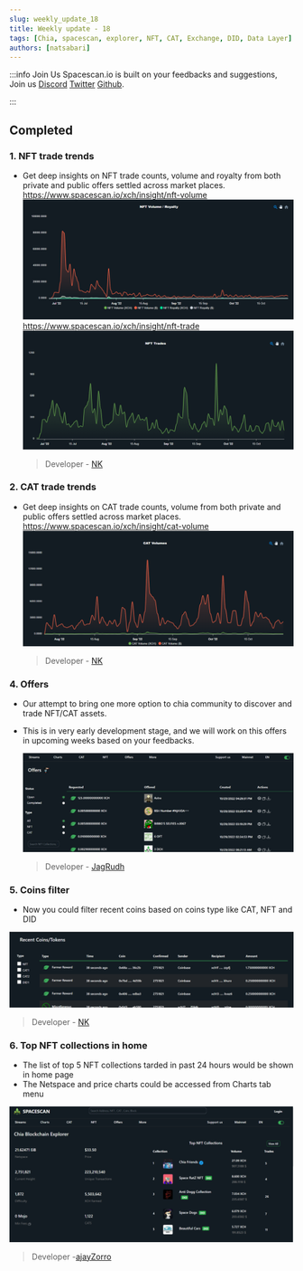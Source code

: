 ```yaml
---
slug: weekly_update_18
title: Weekly update - 18
tags: [Chia, spacescan, explorer, NFT, CAT, Exchange, DID, Data Layer]
authors: [natsabari]
---
```

:::info Join Us
Spacescan.io is built on your feedbacks and suggestions, Join us [Discord](https://discord.gg/Bb4sj3Bg9P)  [Twitter](https://twitter.com/spacescan_io) [Github](https://github.com/spacescan-io).

:::
## Completed
### 1. NFT trade trends
- Get deep insights on NFT trade counts, volume and royalty from both private and public offers settled across market places.
  https://www.spacescan.io/xch/insight/nft-volume
  ![nftvolume](./nft_volume.png)
  https://www.spacescan.io/xch/insight/nft-trade
  ![nfttrade](./nft_trades.png)

  > Developer - [NK](https://twitter.com/nandhakumar1033)

### 2. CAT trade trends
- Get deep insights on CAT trade counts, volume from both private and public offers settled across market places.
  https://www.spacescan.io/xch/insight/cat-volume
 ![cattrades](./cat_volume.png)

  > Developer - [NK](https://twitter.com/nandhakumar1033)

### 4. Offers
- Our attempt to bring one more option to chia community to discover and trade NFT/CAT assets.
- This is in very early development stage, and we will work on this offers in upcoming weeks based on your feedbacks. 

  ![offers](./offers.png)

  >  Developer - [JagRudh](https://twitter.com/JagRudhChia)

### 5. Coins filter
- Now you could filter recent coins based on coins type like CAT, NFT and DID

 ![coins_filter](./coins_filter.png)

  > Developer - [NK](https://twitter.com/nandhakumar1033)

### 6. Top NFT collections in home
- The list of top 5 NFT collections tarded in past 24 hours would be shown in home page
- The Netspace and price charts could be accessed from Charts tab menu

 ![home](./home.png)

 > Developer -[ajayZorro](https://twitter.com/@AjayBenadict)
